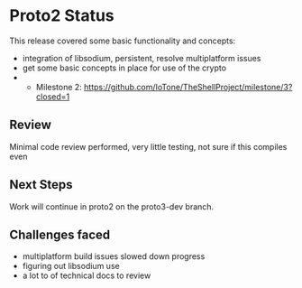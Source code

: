 # Proto2 Status

This release covered some basic functionality and concepts:

- integration of libsodium, persistent, resolve multiplatform issues
- get some basic concepts in place for use of the crypto
- - Milestone 2: https://github.com/IoTone/TheShellProject/milestone/3?closed=1

## Review

Minimal code review performed, very little testing, not sure if this compiles even


## Next Steps

Work will continue in proto2 on the proto3-dev branch.

## Challenges faced

- multiplatform build issues slowed down progress
- figuring out libsodium use
- a lot to of technical docs to review
